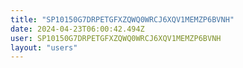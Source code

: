 ```yaml
---
title: "SP10150G7DRPETGFXZQWQ0WRCJ6XQV1MEMZP6BVNH"
date: 2024-04-23T06:00:42.494Z
user: SP10150G7DRPETGFXZQWQ0WRCJ6XQV1MEMZP6BVNH
layout: "users"
---
```

    